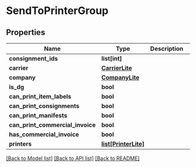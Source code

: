 # SendToPrinterGroup

## Properties
Name | Type | Description | Notes
------------ | ------------- | ------------- | -------------
**consignment_ids** | **list[int]** |  | [optional] 
**carrier** | [**CarrierLite**](CarrierLite.md) |  | [optional] 
**company** | [**CompanyLite**](CompanyLite.md) |  | [optional] 
**is_dg** | **bool** |  | [optional] 
**can_print_item_labels** | **bool** |  | [optional] 
**can_print_consignments** | **bool** |  | [optional] 
**can_print_manifests** | **bool** |  | [optional] 
**can_print_commercial_invoice** | **bool** |  | [optional] 
**has_commercial_invoice** | **bool** |  | [optional] 
**printers** | [**list[PrinterLite]**](PrinterLite.md) |  | [optional] 

[[Back to Model list]](../README.md#documentation-for-models) [[Back to API list]](../README.md#documentation-for-api-endpoints) [[Back to README]](../README.md)

